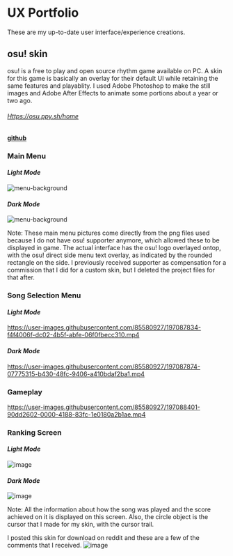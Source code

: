# **UX Portfolio**
These are my up-to-date user interface/experience creations.

## **osu! skin**
osu! is a free to play and open source rhythm game available on PC. A skin for this game is basically an overlay for their default UI while retaining the same features and playablity. I used Adobe Photoshop to make the still images and Adobe After Effects to animate some portions about a year or two ago.
###### [Https://osu.ppy.sh/home](https://osu.ppy.sh/home)
**[github](https://github.com/ppy/osu)**

### **Main Menu**
#### *Light Mode*
![menu-background](https://user-images.githubusercontent.com/85580927/197084173-091f7fff-c2aa-4e21-b37e-d370191007d1.jpg)

#### *Dark Mode*
![menu-background](https://user-images.githubusercontent.com/85580927/197084108-22ea0f60-02c5-4a88-a6ae-de792f39882a.jpg)

Note: These main menu pictures come directly from the png files used because I do not have osu! supporter anymore, which allowed these to be displayed in game. The actual interface has the osu! logo overlayed ontop, with the osu! direct side menu text overlay, as indicated by the rounded rectangle on the side. I previously received supporter as compensation for a commission that I did for a custom skin, but I deleted the project files for that after.

### **Song Selection Menu**
#### *Light Mode*
https://user-images.githubusercontent.com/85580927/197087834-f4f4006f-dc02-4b5f-abfe-06f0fbecc310.mp4
#### *Dark Mode*
https://user-images.githubusercontent.com/85580927/197087874-07775315-b430-48fc-9406-a410bdaf2ba1.mp4

### **Gameplay**
https://user-images.githubusercontent.com/85580927/197088401-90dd2602-0000-4188-83fc-1e0180a2b1ae.mp4

### **Ranking Screen**
#### *Light Mode*
![image](https://user-images.githubusercontent.com/85580927/197088965-a8e8ed15-13a8-4a21-8897-4829711c36ff.png)

#### *Dark Mode*
![image](https://user-images.githubusercontent.com/85580927/197088745-9d0f3aa1-1154-4ec6-829f-26f14a3d39c9.png)

Note: All the information about how the song was played and the score achieved on it is displayed on this screen. Also, the circle object is the cursor that I made for my skin, with the cursor trail.

I posted this skin for download on reddit and these are a few of the comments that I received.
![image](https://user-images.githubusercontent.com/85580927/197089466-4d9ab400-5eff-4321-8e01-ec192c25ff91.png)
